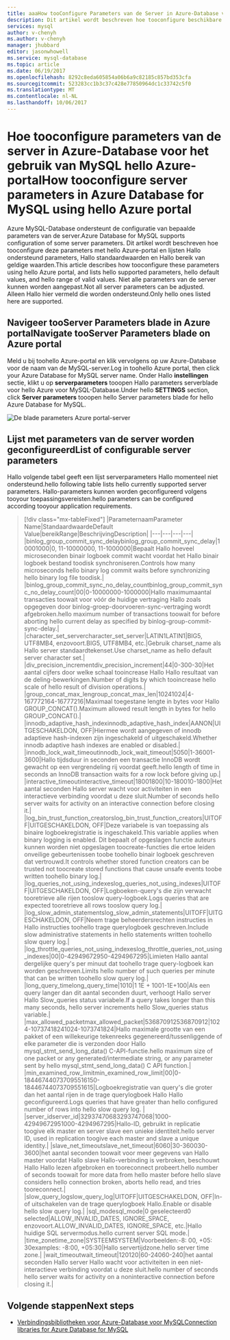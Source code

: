 ```yaml
---
title: aaaHow tooConfigure Parameters van de Server in Azure-Database voor MySQL | Microsoft Docs
description: Dit artikel wordt beschreven hoe tooconfigure beschikbare parameters van de server in Azure-Database voor het gebruik van MySQL hello Azure-portal.
services: mysql
author: v-chenyh
ms.author: v-chenyh
manager: jhubbard
editor: jasonwhowell
ms.service: mysql-database
ms.topic: article
ms.date: 06/19/2017
ms.openlocfilehash: 8292c8eda605854a06b6a9c82185c857bd353cfa
ms.sourcegitcommit: 523283cc1b3c37c428e77850964dc1c33742c5f0
ms.translationtype: MT
ms.contentlocale: nl-NL
ms.lasthandoff: 10/06/2017
---
```

# <a name="how-tooconfigure-server-parameters-in-azure-database-for-mysql-using-hello-azure-portal"></a><span data-ttu-id="58c51-103">Hoe tooconfigure parameters van de server in Azure-Database voor het gebruik van MySQL hello Azure-portal</span><span class="sxs-lookup"><span data-stu-id="58c51-103">How tooconfigure server parameters in Azure Database for MySQL using hello Azure portal</span></span>

<span data-ttu-id="58c51-104">Azure MySQL-Database ondersteunt de configuratie van bepaalde parameters van de server.</span><span class="sxs-lookup"><span data-stu-id="58c51-104">Azure Database for MySQL supports configuration of some server parameters.</span></span> <span data-ttu-id="58c51-105">Dit artikel wordt beschreven hoe tooconfigure deze parameters met hello Azure-portal en lijsten Hallo ondersteund parameters, Hallo standaardwaarden en Hallo bereik van geldige waarden.</span><span class="sxs-lookup"><span data-stu-id="58c51-105">This article describes how tooconfigure these parameters using hello Azure portal, and lists hello supported parameters, hello default values, and hello range of valid values.</span></span> <span data-ttu-id="58c51-106">Niet alle parameters van de server kunnen worden aangepast.</span><span class="sxs-lookup"><span data-stu-id="58c51-106">Not all server parameters can be adjusted.</span></span> <span data-ttu-id="58c51-107">Alleen Hallo hier vermeld die worden ondersteund.</span><span class="sxs-lookup"><span data-stu-id="58c51-107">Only hello ones listed here are supported.</span></span>

## <a name="navigate-tooserver-parameters-blade-on-azure-portal"></a><span data-ttu-id="58c51-108">Navigeer tooServer Parameters blade in Azure portal</span><span class="sxs-lookup"><span data-stu-id="58c51-108">Navigate tooServer Parameters blade on Azure portal</span></span>

<span data-ttu-id="58c51-109">Meld u bij toohello Azure-portal en klik vervolgens op uw Azure-Database voor de naam van de MySQL-server.</span><span class="sxs-lookup"><span data-stu-id="58c51-109">Log in toohello Azure portal, then click your Azure Database for MySQL server name.</span></span> <span data-ttu-id="58c51-110">Onder Hallo **instellingen** sectie, klikt u op **serverparameters** tooopen Hallo parameters serverblade voor hello Azure voor MySQL-Database.</span><span class="sxs-lookup"><span data-stu-id="58c51-110">Under hello **SETTINGS** section, click **Server parameters** tooopen hello Server parameters blade for hello Azure Database for MySQL.</span></span>

![De blade parameters Azure portal-server](./media/howto-server-parameters/auzre-portal-server-parameters.png)

## <a name="list-of-configurable-server-parameters"></a><span data-ttu-id="58c51-112">Lijst met parameters van de server worden geconfigureerd</span><span class="sxs-lookup"><span data-stu-id="58c51-112">List of configurable server parameters</span></span>

<span data-ttu-id="58c51-113">Hallo volgende tabel geeft een lijst serverparameters Hallo momenteel niet ondersteund.</span><span class="sxs-lookup"><span data-stu-id="58c51-113">hello following table lists hello currently supported server parameters.</span></span> <span data-ttu-id="58c51-114">Hallo-parameters kunnen worden geconfigureerd volgens tooyour toepassingsvereisten.</span><span class="sxs-lookup"><span data-stu-id="58c51-114">hello parameters can be configured according tooyour application requirements.</span></span>

> [!div class="mx-tableFixed"]
|<span data-ttu-id="58c51-115">Parameternaam</span><span class="sxs-lookup"><span data-stu-id="58c51-115">Parameter Name</span></span>|<span data-ttu-id="58c51-116">Standaardwaarde</span><span class="sxs-lookup"><span data-stu-id="58c51-116">Default Value</span></span>|<span data-ttu-id="58c51-117">bereik</span><span class="sxs-lookup"><span data-stu-id="58c51-117">Range</span></span>|<span data-ttu-id="58c51-118">Beschrijving</span><span class="sxs-lookup"><span data-stu-id="58c51-118">Description</span></span>|
|---|---|---|---|
|<span data-ttu-id="58c51-119">binlog_group_commit_sync_delay</span><span class="sxs-lookup"><span data-stu-id="58c51-119">binlog_group_commit_sync_delay</span></span>|<span data-ttu-id="58c51-120">1000</span><span class="sxs-lookup"><span data-stu-id="58c51-120">1000</span></span>|<span data-ttu-id="58c51-121">0, 11-1000000</span><span class="sxs-lookup"><span data-stu-id="58c51-121">0, 11-1000000</span></span>|<span data-ttu-id="58c51-122">Bepaalt Hallo hoeveel microseconden binair logboek commit wacht voordat het Hallo binair logboek bestand toodisk synchroniseren.</span><span class="sxs-lookup"><span data-stu-id="58c51-122">Controls how many microseconds hello binary log commit waits before synchronizing hello binary log file toodisk.</span></span>|
|<span data-ttu-id="58c51-123">binlog_group_commit_sync_no_delay_count</span><span class="sxs-lookup"><span data-stu-id="58c51-123">binlog_group_commit_sync_no_delay_count</span></span>|<span data-ttu-id="58c51-124">0</span><span class="sxs-lookup"><span data-stu-id="58c51-124">0</span></span>|<span data-ttu-id="58c51-125">0-1000000</span><span class="sxs-lookup"><span data-stu-id="58c51-125">0-1000000</span></span>|<span data-ttu-id="58c51-126">Hallo maximumaantal transacties toowait voor vóór de huidige vertraging Hallo zoals opgegeven door binlog-groep-doorvoeren-sync-vertraging wordt afgebroken.</span><span class="sxs-lookup"><span data-stu-id="58c51-126">hello maximum number of transactions toowait for before aborting hello current delay as specified by binlog-group-commit-sync-delay.</span></span>|
|<span data-ttu-id="58c51-127">character_set_server</span><span class="sxs-lookup"><span data-stu-id="58c51-127">character_set_server</span></span>|<span data-ttu-id="58c51-128">LATIN1</span><span class="sxs-lookup"><span data-stu-id="58c51-128">LATIN1</span></span>|<span data-ttu-id="58c51-129">BIG5, UTF8MB4, enzovoort.</span><span class="sxs-lookup"><span data-stu-id="58c51-129">BIG5, UTF8MB4, etc.</span></span>|<span data-ttu-id="58c51-130">Gebruik charset_name als Hallo server standaardtekenset.</span><span class="sxs-lookup"><span data-stu-id="58c51-130">Use charset_name as hello default server character set.</span></span>|
|<span data-ttu-id="58c51-131">div_precision_increment</span><span class="sxs-lookup"><span data-stu-id="58c51-131">div_precision_increment</span></span>|<span data-ttu-id="58c51-132">4</span><span class="sxs-lookup"><span data-stu-id="58c51-132">4</span></span>|<span data-ttu-id="58c51-133">0-30</span><span class="sxs-lookup"><span data-stu-id="58c51-133">0-30</span></span>|<span data-ttu-id="58c51-134">Het aantal cijfers door welke schaal tooincrease Hallo Hallo resultaat van de deling-bewerkingen.</span><span class="sxs-lookup"><span data-stu-id="58c51-134">Number of digits by which tooincrease hello scale of hello result of division operations.</span></span>|
|<span data-ttu-id="58c51-135">group_concat_max_len</span><span class="sxs-lookup"><span data-stu-id="58c51-135">group_concat_max_len</span></span>|<span data-ttu-id="58c51-136">1024</span><span class="sxs-lookup"><span data-stu-id="58c51-136">1024</span></span>|<span data-ttu-id="58c51-137">4-16777216</span><span class="sxs-lookup"><span data-stu-id="58c51-137">4-16777216</span></span>|<span data-ttu-id="58c51-138">Maximaal toegestane lengte in bytes voor Hallo GROUP_CONCAT().</span><span class="sxs-lookup"><span data-stu-id="58c51-138">Maximum allowed result length in bytes for hello GROUP_CONCAT().</span></span>|
|<span data-ttu-id="58c51-139">innodb_adaptive_hash_index</span><span class="sxs-lookup"><span data-stu-id="58c51-139">innodb_adaptive_hash_index</span></span>|<span data-ttu-id="58c51-140">AAN</span><span class="sxs-lookup"><span data-stu-id="58c51-140">ON</span></span>|<span data-ttu-id="58c51-141">UITGESCHAKELD</span><span class="sxs-lookup"><span data-stu-id="58c51-141">ON, OFF</span></span>|<span data-ttu-id="58c51-142">Hiermee wordt aangegeven of innodb adaptieve hash-indexen zijn ingeschakeld of uitgeschakeld.</span><span class="sxs-lookup"><span data-stu-id="58c51-142">Whether innodb adaptive hash indexes are enabled or disabled.</span></span>|
|<span data-ttu-id="58c51-143">innodb_lock_wait_timeout</span><span class="sxs-lookup"><span data-stu-id="58c51-143">innodb_lock_wait_timeout</span></span>|<span data-ttu-id="58c51-144">50</span><span class="sxs-lookup"><span data-stu-id="58c51-144">50</span></span>|<span data-ttu-id="58c51-145">1-3600</span><span class="sxs-lookup"><span data-stu-id="58c51-145">1-3600</span></span>|<span data-ttu-id="58c51-146">Hallo tijdsduur in seconden een transactie InnoDB wordt gewacht op een vergrendeling rij voordat geeft.</span><span class="sxs-lookup"><span data-stu-id="58c51-146">hello length of time in seconds an InnoDB transaction waits for a row lock before giving up.</span></span>|
|<span data-ttu-id="58c51-147">interactive_timeout</span><span class="sxs-lookup"><span data-stu-id="58c51-147">interactive_timeout</span></span>|<span data-ttu-id="58c51-148">1800</span><span class="sxs-lookup"><span data-stu-id="58c51-148">1800</span></span>|<span data-ttu-id="58c51-149">10-1800</span><span class="sxs-lookup"><span data-stu-id="58c51-149">10-1800</span></span>|<span data-ttu-id="58c51-150">Het aantal seconden Hallo server wacht voor activiteiten in een interactieve verbinding voordat u deze sluit.</span><span class="sxs-lookup"><span data-stu-id="58c51-150">Number of seconds hello server waits for activity on an interactive connection before closing it.</span></span>|
|<span data-ttu-id="58c51-151">log_bin_trust_function_creators</span><span class="sxs-lookup"><span data-stu-id="58c51-151">log_bin_trust_function_creators</span></span>|<span data-ttu-id="58c51-152">UIT</span><span class="sxs-lookup"><span data-stu-id="58c51-152">OFF</span></span>|<span data-ttu-id="58c51-153">UITGESCHAKELD</span><span class="sxs-lookup"><span data-stu-id="58c51-153">ON, OFF</span></span>|<span data-ttu-id="58c51-154">Deze variabele is van toepassing als binaire logboekregistratie is ingeschakeld.</span><span class="sxs-lookup"><span data-stu-id="58c51-154">This variable applies when binary logging is enabled.</span></span> <span data-ttu-id="58c51-155">Dit bepaalt of opgeslagen functie auteurs kunnen worden niet opgeslagen toocreate-functies die ertoe leiden onveilige gebeurtenissen toobe toohello binair logboek geschreven dat vertrouwd.</span><span class="sxs-lookup"><span data-stu-id="58c51-155">It controls whether stored function creators can be trusted not toocreate stored functions that cause unsafe events toobe written toohello binary log.</span></span>|
|<span data-ttu-id="58c51-156">log_queries_not_using_indexes</span><span class="sxs-lookup"><span data-stu-id="58c51-156">log_queries_not_using_indexes</span></span>|<span data-ttu-id="58c51-157">UIT</span><span class="sxs-lookup"><span data-stu-id="58c51-157">OFF</span></span>|<span data-ttu-id="58c51-158">UITGESCHAKELD</span><span class="sxs-lookup"><span data-stu-id="58c51-158">ON, OFF</span></span>|<span data-ttu-id="58c51-159">Logboeken-query's die zijn verwacht tooretrieve alle rijen tooslow query-logboek.</span><span class="sxs-lookup"><span data-stu-id="58c51-159">Logs queries that are expected tooretrieve all rows tooslow query log.</span></span>|
|<span data-ttu-id="58c51-160">log_slow_admin_statements</span><span class="sxs-lookup"><span data-stu-id="58c51-160">log_slow_admin_statements</span></span>|<span data-ttu-id="58c51-161">UIT</span><span class="sxs-lookup"><span data-stu-id="58c51-161">OFF</span></span>|<span data-ttu-id="58c51-162">UITGESCHAKELD</span><span class="sxs-lookup"><span data-stu-id="58c51-162">ON, OFF</span></span>|<span data-ttu-id="58c51-163">Neem trage beheerdersrechten instructies in Hallo instructies toohello trage querylogboek geschreven.</span><span class="sxs-lookup"><span data-stu-id="58c51-163">Include slow administrative statements in hello statements written toohello slow query log.</span></span>|
|<span data-ttu-id="58c51-164">log_throttle_queries_not_using_indexes</span><span class="sxs-lookup"><span data-stu-id="58c51-164">log_throttle_queries_not_using_indexes</span></span>|<span data-ttu-id="58c51-165">0</span><span class="sxs-lookup"><span data-stu-id="58c51-165">0</span></span>|<span data-ttu-id="58c51-166">0-4294967295</span><span class="sxs-lookup"><span data-stu-id="58c51-166">0-4294967295</span></span>|<span data-ttu-id="58c51-167">Limieten Hallo aantal dergelijke query's per minuut dat toohello trage query-logboek kan worden geschreven.</span><span class="sxs-lookup"><span data-stu-id="58c51-167">Limits hello number of such queries per minute that can be written toohello slow query log.</span></span>|
|<span data-ttu-id="58c51-168">long_query_time</span><span class="sxs-lookup"><span data-stu-id="58c51-168">long_query_time</span></span>|<span data-ttu-id="58c51-169">10</span><span class="sxs-lookup"><span data-stu-id="58c51-169">10</span></span>|<span data-ttu-id="58c51-170">1 1E + 100</span><span class="sxs-lookup"><span data-stu-id="58c51-170">1-1E+100</span></span>|<span data-ttu-id="58c51-171">Als een query langer dan dit aantal seconden duurt, verhoogt Hallo server Hallo Slow_queries status variabele.</span><span class="sxs-lookup"><span data-stu-id="58c51-171">If a query takes longer than this many seconds, hello server increments hello Slow_queries status variable.</span></span>|
|<span data-ttu-id="58c51-172">max_allowed_packet</span><span class="sxs-lookup"><span data-stu-id="58c51-172">max_allowed_packet</span></span>|<span data-ttu-id="58c51-173">536870912</span><span class="sxs-lookup"><span data-stu-id="58c51-173">536870912</span></span>|<span data-ttu-id="58c51-174">1024-1073741824</span><span class="sxs-lookup"><span data-stu-id="58c51-174">1024-1073741824</span></span>|<span data-ttu-id="58c51-175">Hallo maximale grootte van een pakket of een willekeurige tekenreeks gegenereerd/tussenliggende of elke parameter die is verzonden door Hallo mysql_stmt_send_long_data() C-API-functie.</span><span class="sxs-lookup"><span data-stu-id="58c51-175">hello maximum size of one packet or any generated/intermediate string, or any parameter sent by hello mysql_stmt_send_long_data() C API function.</span></span>|
|<span data-ttu-id="58c51-176">min_examined_row_limit</span><span class="sxs-lookup"><span data-stu-id="58c51-176">min_examined_row_limit</span></span>|<span data-ttu-id="58c51-177">0</span><span class="sxs-lookup"><span data-stu-id="58c51-177">0</span></span>|<span data-ttu-id="58c51-178">0-18446744073709551615</span><span class="sxs-lookup"><span data-stu-id="58c51-178">0-18446744073709551615</span></span>|<span data-ttu-id="58c51-179">Logboekregistratie van query's die groter dan het aantal rijen in de trage querylogboek Hallo Hallo geconfigureerd.</span><span class="sxs-lookup"><span data-stu-id="58c51-179">Logs queries that have greater than hello configured number of rows into hello slow query log.</span></span> |
|<span data-ttu-id="58c51-180">server_id</span><span class="sxs-lookup"><span data-stu-id="58c51-180">server_id</span></span>|<span data-ttu-id="58c51-181">3293747068</span><span class="sxs-lookup"><span data-stu-id="58c51-181">3293747068</span></span>|<span data-ttu-id="58c51-182">1000-4294967295</span><span class="sxs-lookup"><span data-stu-id="58c51-182">1000-4294967295</span></span>|<span data-ttu-id="58c51-183">Hallo-ID, gebruikt in replicatie toogive elk master en server slave een unieke identiteit.</span><span class="sxs-lookup"><span data-stu-id="58c51-183">hello server ID, used in replication toogive each master and slave a unique identity.</span></span>|
|<span data-ttu-id="58c51-184">slave_net_timeout</span><span class="sxs-lookup"><span data-stu-id="58c51-184">slave_net_timeout</span></span>|<span data-ttu-id="58c51-185">60</span><span class="sxs-lookup"><span data-stu-id="58c51-185">60</span></span>|<span data-ttu-id="58c51-186">30-3600</span><span class="sxs-lookup"><span data-stu-id="58c51-186">30-3600</span></span>|<span data-ttu-id="58c51-187">het aantal seconden toowait voor meer gegevens van Hallo master voordat Hallo slave Hallo-verbinding is verbroken, beschouwt Hallo Hallo lezen afgebroken en tooreconnect probeert.</span><span class="sxs-lookup"><span data-stu-id="58c51-187">hello number of seconds toowait for more data from hello master before hello slave considers hello connection broken, aborts hello read, and tries tooreconnect.</span></span>|
|<span data-ttu-id="58c51-188">slow_query_log</span><span class="sxs-lookup"><span data-stu-id="58c51-188">slow_query_log</span></span>|<span data-ttu-id="58c51-189">UIT</span><span class="sxs-lookup"><span data-stu-id="58c51-189">OFF</span></span>|<span data-ttu-id="58c51-190">UITGESCHAKELD</span><span class="sxs-lookup"><span data-stu-id="58c51-190">ON, OFF</span></span>|<span data-ttu-id="58c51-191">In- of uitschakelen van de trage querylogboek Hallo.</span><span class="sxs-lookup"><span data-stu-id="58c51-191">Enable or disable hello slow query log.</span></span>|
|<span data-ttu-id="58c51-192">sql_mode</span><span class="sxs-lookup"><span data-stu-id="58c51-192">sql_mode</span></span>|<span data-ttu-id="58c51-193">0 geselecteerd</span><span class="sxs-lookup"><span data-stu-id="58c51-193">0 selected</span></span>|<span data-ttu-id="58c51-194">ALLOW_INVALID_DATES, IGNORE_SPACE, enzovoort.</span><span class="sxs-lookup"><span data-stu-id="58c51-194">ALLOW_INVALID_DATES, IGNORE_SPACE, etc.</span></span>|<span data-ttu-id="58c51-195">Hallo huidige SQL servermodus.</span><span class="sxs-lookup"><span data-stu-id="58c51-195">hello current server SQL mode.</span></span>|
|<span data-ttu-id="58c51-196">time_zone</span><span class="sxs-lookup"><span data-stu-id="58c51-196">time_zone</span></span>|<span data-ttu-id="58c51-197">SYSTEEM</span><span class="sxs-lookup"><span data-stu-id="58c51-197">SYSTEM</span></span>|<span data-ttu-id="58c51-198">Voorbeelden:-8: 00, +05: 30</span><span class="sxs-lookup"><span data-stu-id="58c51-198">examples: -8:00, +05:30</span></span>|<span data-ttu-id="58c51-199">Hallo servertijdzone.</span><span class="sxs-lookup"><span data-stu-id="58c51-199">hello server time zone.</span></span>|
|<span data-ttu-id="58c51-200">wait_timeout</span><span class="sxs-lookup"><span data-stu-id="58c51-200">wait_timeout</span></span>|<span data-ttu-id="58c51-201">120</span><span class="sxs-lookup"><span data-stu-id="58c51-201">120</span></span>|<span data-ttu-id="58c51-202">60-240</span><span class="sxs-lookup"><span data-stu-id="58c51-202">60-240</span></span>|<span data-ttu-id="58c51-203">het aantal seconden Hallo server Hallo wacht voor activiteiten in een niet-interactieve verbinding voordat u deze sluit.</span><span class="sxs-lookup"><span data-stu-id="58c51-203">hello number of seconds hello server waits for activity on a noninteractive connection before closing it.</span></span>|

## <a name="next-steps"></a><span data-ttu-id="58c51-204">Volgende stappen</span><span class="sxs-lookup"><span data-stu-id="58c51-204">Next steps</span></span>
- [<span data-ttu-id="58c51-205">Verbindingsbibliotheken voor Azure-Database voor MySQL</span><span class="sxs-lookup"><span data-stu-id="58c51-205">Connection libraries for Azure Database for MySQL</span></span>](concepts-connection-libraries.md)
